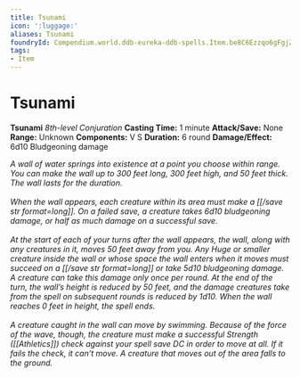```yaml
---
title: Tsunami
icon: ':luggage:'
aliases: Tsunami
foundryId: Compendium.world.ddb-eureka-ddb-spells.Item.be8C6Ezzqo6gFgjZ
tags:
- Item
---
```


# Tsunami

**Tsunami**
_8th-level Conjuration_
**Casting Time:** 1 minute
**Attack/Save:** None
**Range:** Unknown
**Components:** V S
**Duration:** 6 round
**Damage/Effect:** 6d10 Bludgeoning damage

*A wall of water springs into existence at a point you choose within range. You can make the wall up to 300 feet long, 300 feet high, and 50 feet thick. The wall lasts for the duration.<br /><br />When the wall appears, each creature within its area must make a [[/save str format=long]]. On a failed save, a creature takes 6d10 bludgeoning damage, or half as much damage on a successful save.<br /><br />At the start of each of your turns after the wall appears, the wall, along with any creatures in it, moves 50 feet away from you. Any Huge or smaller creature inside the wall or whose space the wall enters when it moves must succeed on a [[/save str format=long]] or take 5d10 bludgeoning damage. A creature can take this damage only once per round. At the end of the turn, the wall’s height is reduced by 50 feet, and the damage creatures take from the spell on subsequent rounds is reduced by 1d10. When the wall reaches 0 feet in height, the spell ends.<br /><br />A creature caught in the wall can move by swimming. Because of the force of the wave, though, the creature must make a successful Strength ([[Athletics]]) check against your spell save DC in order to move at all. If it fails the check, it can’t move. A creature that moves out of the area falls to the ground.*